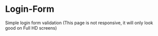# Login-Form
Simple login form validation (This page is not responsive, it will only look good on Full HD screens)
